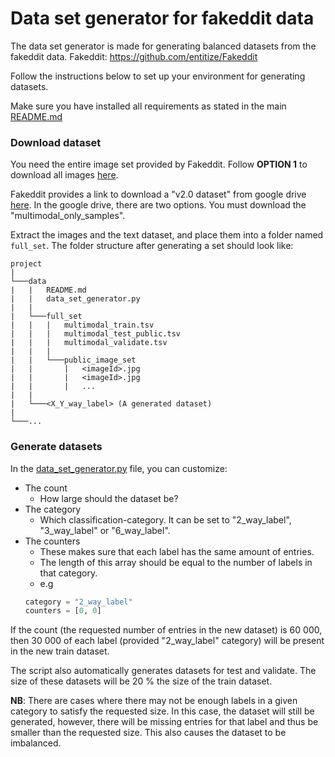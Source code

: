 # Data set generator for fakeddit data

The data set generator is made for generating balanced datasets from the fakeddit data.
Fakeddit: https://github.com/entitize/Fakeddit

Follow the instructions below to set up your environment for generating datasets.

Make sure you have installed all requirements as stated in the main [README.md](../README.md)

### Download dataset

You need the entire image set provided by Fakeddit. Follow **OPTION 1** to download all images [here](https://github.com/entitize/Fakeddit?tab=readme-ov-file#download-image-data).

Fakeddit provides a link to download a "v2.0 dataset" from google drive [here](https://github.com/entitize/Fakeddit?tab=readme-ov-file#download-text-and-metadata). In the google drive, there are two options. You must download the "multimodal_only_samples".

Extract the images and the text dataset, and place them into a folder named `full_set`. The folder structure after generating a set should look like:

```
project
|
└───data
|   |   README.md
|   |   data_set_generator.py
|   |
|   └───full_set
|   |   |   multimodal_train.tsv
|   |   |   multimodal_test_public.tsv
|   |   |   multimodal_validate.tsv
|   |   |
|   |   └───public_image_set
|   |       |   <imageId>.jpg
|   |       |   <imageId>.jpg
|   |       |   ...
|   |
|   └───<X_Y_way_label> (A generated dataset)
|
└───...
```

### Generate datasets

In the [data_set_generator.py](data_set_generator.py) file, you can customize:

- The count
    - How large should the dataset be?
- The category
    - Which classification-category. It can be set to "2_way_label", "3_way_label" or "6_way_label".
- The counters
    - These makes sure that each label has the same amount of entries.
    - The length of this array should be equal to the number of labels in that category.
    - e.g
    ```py
    category = "2_way_label" 
    counters = [0, 0]
    ```

If the count (the requested number of entries in the new dataset) is 60 000, then 30 000 of each label (provided "2_way_label" category) will be present in the new train dataset.

The script also automatically generates datasets for test and validate. The size of these datasets will be 20 % the size of the train dataset.

**NB**: There are cases where there may not be enough labels in a given category to satisfy the requested size. In this case, the dataset will still be generated, however, there will be missing entries for that label and thus be smaller than the requested size. This also causes the dataset to be imbalanced.
